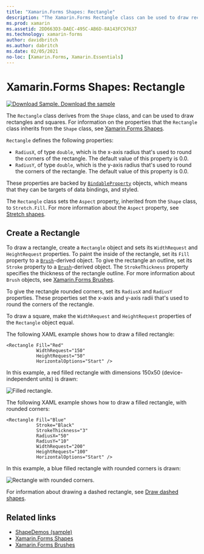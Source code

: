 ```yaml
---
title: "Xamarin.Forms Shapes: Rectangle"
description: "The Xamarin.Forms Rectangle class can be used to draw rectangles."
ms.prod: xamarin
ms.assetid: 2DD663D3-DAEC-495C-AB6D-8A143FC97637
ms.technology: xamarin-forms
author: davidbritch
ms.author: dabritch
ms.date: 02/05/2021
no-loc: [Xamarin.Forms, Xamarin.Essentials]
---
```


# Xamarin.Forms Shapes: Rectangle

[![Download Sample.](~/media/shared/download.png) Download the sample](/samples/xamarin/xamarin-forms-samples/userinterface-shapesdemos/)

The `Rectangle` class derives from the `Shape` class, and can be used to draw rectangles and squares. For information on the properties that the `Rectangle` class inherits from the `Shape` class, see [Xamarin.Forms Shapes](index.md).

`Rectangle` defines the following properties:

- `RadiusX`, of type `double`, which is the x-axis radius that's used to round the corners of the rectangle. The default value of this property is 0.0.
- `RadiusY`, of type `double`, which is the y-axis radius that's used to round the corners of the rectangle. The default value of this property is 0.0.

These properties are backed by [`BindableProperty`](xref:Xamarin.Forms.BindableProperty) objects, which means that they can be targets of data bindings, and styled.

The `Rectangle` class sets the `Aspect` property, inherited from the `Shape` class, to `Stretch.Fill`. For more information about the `Aspect` property, see [Stretch shapes](index.md#stretch-shapes).

## Create a Rectangle

To draw a rectangle, create a `Rectangle` object and sets its `WidthRequest` and `HeightRequest` properties. To paint the inside of the rectangle, set its `Fill` property to a [`Brush`](xref:Xamarin.Forms.Brush)-derived object. To give the rectangle an outline, set its `Stroke` property to a [`Brush`](xref:Xamarin.Forms.Brush)-derived object. The `StrokeThickness` property specifies the thickness of the rectangle outline. For more information about `Brush` objects, see [Xamarin.Forms Brushes](~/xamarin-forms/user-interface/brushes/index.md).

To give the rectangle rounded corners, set its `RadiusX` and `RadiusY` properties. These properties set the x-axis and y-axis radii that's used to round the corners of the rectangle.

To draw a square, make the `WidthRequest` and `HeightRequest` properties of the `Rectangle` object equal.

The following XAML example shows how to draw a filled rectangle:

```xaml
<Rectangle Fill="Red"
           WidthRequest="150"
           HeightRequest="50"
           HorizontalOptions="Start" />
```

In this example, a red filled rectangle with dimensions 150x50 (device-independent units) is drawn:

![Filled rectangle.](rectangle-images/filled.png "Filled rectangle")

The following XAML example shows how to draw a filled rectangle, with rounded corners:

```xaml
<Rectangle Fill="Blue"
           Stroke="Black"
           StrokeThickness="3"
           RadiusX="50"
           RadiusY="10"
           WidthRequest="200"
           HeightRequest="100"
           HorizontalOptions="Start" />
```

In this example, a blue filled rectangle with rounded corners is drawn:

![Rectangle with rounded corners.](rectangle-images/rounded.png "Rectangle with rounded corners")

For information about drawing a dashed rectangle, see [Draw dashed shapes](index.md#draw-dashed-shapes).

## Related links

- [ShapeDemos (sample)](/samples/xamarin/xamarin-forms-samples/userinterface-shapesdemos/)
- [Xamarin.Forms Shapes](index.md)
- [Xamarin.Forms Brushes](~/xamarin-forms/user-interface/brushes/index.md)
